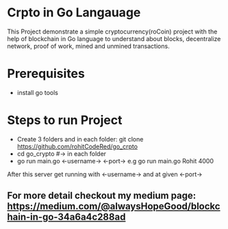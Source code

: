 # Crpto in Go Langauage
This Project demonstrate a simple cryptocurrency(roCoin) project with the help of blockchain in Go language to understand about blocks, decentralize network, proof of work, mined and unmined transactions.


# Prerequisites
* install go tools

# Steps to run Project
* Create 3 folders and in each folder:  git clone https://github.com/rohitCodeRed/go_crpto
* cd go_crypto #-> in each folder
* go run main.go <-username-> <-port-> e.g go run main.go Rohit 4000

After this server get running with <-username-> and at given <-port->
## For more detail checkout my medium page: https://medium.com/@alwaysHopeGood/blockchain-in-go-34a6a4c288ad


